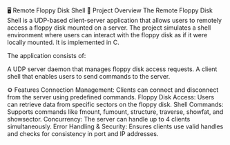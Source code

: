 
🖥️ Remote Floppy Disk Shell
📌 Project Overview
The Remote Floppy Disk Shell is a UDP-based client-server application that allows users to remotely access a floppy disk mounted on a server. The project simulates a shell environment where users can interact with the floppy disk as if it were locally mounted. It is implemented in C.

The application consists of:

A UDP server daemon that manages floppy disk access requests.
A client shell that enables users to send commands to the server.

⚙️ Features
Connection Management: Clients can connect and disconnect from the server using predefined commands.
Floppy Disk Access: Users can retrieve data from specific sectors on the floppy disk.
Shell Commands: Supports commands like fmount, fumount, structure, traverse, showfat, and showsector.
Concurrency: The server can handle up to 4 clients simultaneously.
Error Handling & Security: Ensures clients use valid handles and checks for consistency in port and IP addresses.
